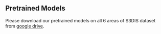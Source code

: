 ## Pretrained Models
Please download our pretrained models on all 6 areas of S3DIS dataset from [google drive](https://drive.google.com/file/d/1DkZeMxJ_ibngwPiW5K0Celcx-nEbaBFb/view?usp=sharing). 
